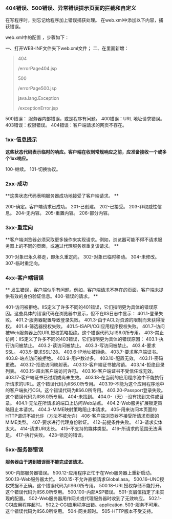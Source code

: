 ### 404错误、500错误、异常错误提示页面的拦截和自定义





在写程序时，别忘记给程序加上错误捕获处理。 在web.xml中添加以下内容，捕获错误。 

web.xml中的配置 ，步骤如下： 

一、打开WEB-INF文件夹下web.xml文件； 
二、在里面新增： 

> <!-- 404 页面不存在错误 --> 
>
> <error-page> 
>
> <error-code>404</error-code> 
>
> <location>/errorPage404.jsp</location> 
>
> </error-page> 
>
> <!-- 500 服务器内部错误 --> 
>
> <error-page> 
>
> <error-code>500</error-code> 
>
> <location>/errorPage500.jsp</location> 
>
> </error-page> 
>
> <!-- Java.lang.Exception异常错误,依据这个标记可定义多个类似错误提示 --> 
>
> <error-page> 
>
> <exception-type>java.lang.Exception</exception-type> 
>
> <location>/exceptionError.jsp</location> 
>
> </error-page> 

500错误： 服务器内部错误，或是程序有问题。 
400错误：URL 地址请求错误。 
403错误：权限错误。 
404错误：客户端请求的网页不存在。 









### 1xx-信息提示 

**这些状态代码表示临时的响应。客户端在收到常规响应之前，应准备接收一个或多个1xx响应。**

100-继续。 
101-切换协议。 

### 2xx-成功 

**这类状态代码表明服务器成功地接受了客户端请求。 **

200-确定。客户端请求已成功。 
201-已创建。 
202-已接受。 
203-非权威性信息。 
204-无内容。 
205-重置内容。 
206-部分内容。 

### 3xx-重定向 

**客户端浏览器必须采取更多操作来实现请求。例如，浏览器可能不得不请求服务器上的不同的页面，或通过代理服务器重复该请求。 **

301-对象已永久移走，即永久重定向。 
302-对象已临时移动。 
304-未修改。 
307-临时重定向。 

### 4xx-客户端错误 

** 发生错误，客户端似乎有问题。例如，客户端请求不存在的页面，客户端未提供有效的身份验证信息。400-错误的请求。 **

401-访问被拒绝。IIS定义了许多不同的401错误，它们指明更为具体的错误原因。这些具体的错误代码在浏览器中显示，但不在IIS日志中显示： 
401.1-登录失败。 
401.2-服务器配置导致登录失败。 
401.3-由于ACL对资源的限制而未获得授权。 
401.4-筛选器授权失败。 
401.5-ISAPI/CGI应用程序授权失败。 
401.7–访问被Web服务器上的URL授权策略拒绝。这个错误代码为IIS6.0所专用。 
403-禁止访问：IIS定义了许多不同的403错误，它们指明更为具体的错误原因： 
403.1-执行访问被禁止。 
403.2-读访问被禁止。 
403.3-写访问被禁止。 
403.4-要求SSL。 
403.5-要求SSL128。 
403.6-IP地址被拒绝。 
403.7-要求客户端证书。 
403.8-站点访问被拒绝。 
403.9-用户数过多。 
403.10-配置无效。 
403.11-密码更改。 
403.12-拒绝访问映射表。 
403.13-客户端证书被吊销。 
403.14-拒绝目录列表。 
403.15-超出客户端访问许可。 
403.16-客户端证书不受信任或无效。 
403.17-客户端证书已过期或尚未生效。 
403.18-在当前的应用程序池中不能执行所请求的URL。这个错误代码为IIS6.0所专用。 
403.19-不能为这个应用程序池中的客户端执行CGI。这个错误代码为IIS6.0所专用。 
403.20-Passport登录失败。这个错误代码为IIS6.0所专用。 
404-未找到。 
404.0-（无）–没有找到文件或目录。 
404.1-无法在所请求的端口上访问Web站点。 
404.2-Web服务扩展锁定策略阻止本请求。 
404.3-MIME映射策略阻止本请求。 
405-用来访问本页面的HTTP谓词不被允许（方法不被允许） 
406-客户端浏览器不接受所请求页面的MIME类型。 
407-要求进行代理身份验证。 
412-前提条件失败。 
413–请求实体太大。 
414-请求URI太长。 
415–不支持的媒体类型。 
416–所请求的范围无法满足。 
417–执行失败。 
423–锁定的错误。 

### 5xx-服务器错误 

**服务器由于遇到错误而不能完成该请求。**

500-内部服务器错误。 
500.12-应用程序正忙于在Web服务器上重新启动。 
500.13-Web服务器太忙。 
500.15-不允许直接请求Global.asa。 
500.16–UNC授权凭据不正确。这个错误代码为IIS6.0所专用。 
500.18–URL授权存储不能打开。这个错误代码为IIS6.0所专用。 
500.100-内部ASP错误。 
501-页眉值指定了未实现的配置。 
502-Web服务器用作网关或代理服务器时收到了无效响应。 
502.1-CGI应用程序超时。 
502.2-CGI应用程序出错。application. 
503-服务不可用。这个错误代码为IIS6.0所专用。 
504-网关超时。 
505-HTTP版本不受支持。